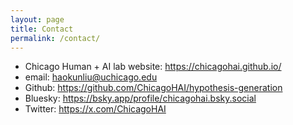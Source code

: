 ```yaml
---
layout: page
title: Contact
permalink: /contact/
---
```


- Chicago Human + AI lab website: https://chicagohai.github.io/
- email: haokunliu@uchicago.edu
- Github: https://github.com/ChicagoHAI/hypothesis-generation
- Bluesky: https://bsky.app/profile/chicagohai.bsky.social
- Twitter: https://x.com/ChicagoHAI
